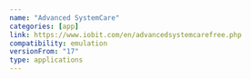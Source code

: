 ```yaml
---
name: "Advanced SystemCare"
categories: [app]
link: https://www.iobit.com/en/advancedsystemcarefree.php
compatibility: emulation
versionFrom: "17"
type: applications
---
```


